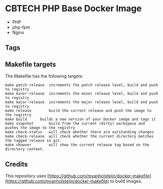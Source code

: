 # CBTECH PHP Base Docker Image

- PHP
- php-fpm
- Nginx

## Tags

## Makefile targets

The Makefile has the following targets:

```
make patch-release	increments the patch release level, build and push to registry
make minor-release	increments the minor release level, build and push to registry
make major-release	increments the major release level, build and push to registry
make release		build the current release and push the image to the registry
make build		builds a new version of your Docker image and tags it
make snapshot		build from the current (dirty) workspace and pushes the image to the registry 
make check-status	will check whether there are outstanding changes
make check-release	will check whether the current directory matches the tagged release in git.
make showver		will show the current release tag based on the directory content.
```

## Credits

This repository uses [https://github.com/mvanholsteijn/docker-makefile](https://github.com/mvanholsteijn/docker-makefile) to build images.